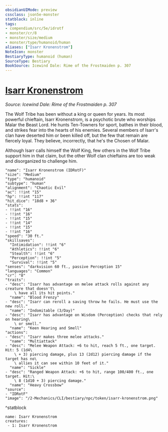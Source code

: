 ```yaml
---
obsidianUIMode: preview
cssclass: json5e-monster
statblock: inline
tags:
- compendium/src/5e/idrotf
- monster/cr/8
- monster/size/medium
- monster/type/humanoid/human
aliases: ["Isarr Kronenstrom"]
NoteIcon: monster
BestiaryType: humanoid (human)
SourceType: Bestiary
BookSource: Icewind Dale: Rime of the Frostmaiden p. 307
---
```

# [Isarr Kronenstrom](2-Mechanics/CLI/bestiary/npc/isarr-kronenstrom-idrotf.md)
*Source: Icewind Dale: Rime of the Frostmaiden p. 307*  

The Wolf Tribe has been without a king or queen for years. Its most powerful chieftain, Isarr Kronenstrom, is a psychotic brute who worships Malar the Beast Lord. He hunts Ten-Towners for sport, bathes in their blood, and strikes fear into the hearts of his enemies. Several members of Isarr's clan have deserted him or been killed off, but the few that remain are fiercely loyal. They believe, incorrectly, that he's the Chosen of Malar.

Although Isarr calls himself the Wolf King, few others in the Wolf Tribe support him in that claim, but the other Wolf clan chieftains are too weak and disorganized to challenge him.

```statblock
"name": "Isarr Kronenstrom (IDRotF)"
"size": "Medium"
"type": "humanoid"
"subtype": "human"
"alignment": "Chaotic Evil"
"ac": !!int "15"
"hp": !!int "117"
"hit_dice": "18d8 + 36"
"stats":
- !!int "16"
- !!int "16"
- !!int "15"
- !!int "14"
- !!int "15"
- !!int "16"
"speed": "30 ft."
"skillsaves":
  "Intimidation": !!int "6"
  "Athletics": !!int "6"
  "Stealth": !!int "6"
  "Perception": !!int "5"
  "Survival": !!int "5"
"senses": "darkvision 60 ft., passive Perception 15"
"languages": "Common"
"cr": "8"
"traits":
- "desc": "Isarr has advantage on melee attack rolls against any creature that doesn't\
    \ have all its hit points."
  "name": "Blood Frenzy"
- "desc": "Isarr can reroll a saving throw he fails. He must use the new roll."
  "name": "Indomitable (3/Day)"
- "desc": "Isarr has advantage on Wisdom (Perception) checks that rely on hearing\
    \ or smell."
  "name": "Keen Hearing and Smell"
"actions":
- "desc": "Isarr makes three melee attacks."
  "name": "Multiattack"
- "desc": "Melee Weapon Attack: +6 to hit, reach 5 ft., one target. Hit: 5 (1d4\
    \ + 3) piercing damage, plus 13 (2d12) piercing damage if the target has no\
    \ allies it can see within 10 feet of it."
  "name": "Sickle"
- "desc": "Ranged Weapon Attack: +6 to hit, range 100/400 ft., one target. Hit:\
    \ 8 (1d10 + 3) piercing damage."
  "name": "Heavy Crossbow"
"source":
- "IDRotF"
"image": "/2-Mechanics/CLI/bestiary/npc/token/isarr-kronenstrom.png"
```
^statblock

```encounter-table
name: Isarr Kronenstrom
creatures:
 - 1: Isarr Kronenstrom
```